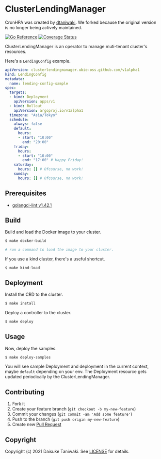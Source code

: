 # ClusterLendingManager

CronHPA was created by [dtaniwaki](https://github.com/dtaniwaki/cluster-lending-manager). We forked because the original version is no longer being actively maintained.

[![Go Reference][godoc-image]][godoc-link]
[![Coverage Status][cov-image]][cov-link]

ClusterLendingManager is an operator to manage muti-tenant cluster's resources.

Here's a `LendingConfig` example.

```yaml
apiVersion: clusterlendingmanager.ubie-oss.github.com/v1alpha1
kind: LendingConfig
metadata:
  name: lending-config-sample
spec:
  targets:
  - kind: Deployment
    apiVersion: apps/v1
  - kind: Rollout
    apiVersion: argoproj.io/v1alpha1
  timezone: "Asia/Tokyo"
  schedule:
    always: false
    default:
      hours:
      - start: "10:00"
        end: "20:00"
    friday:
      hours:
      - start: "10:00"
        end: "17:00" # Happy Friday!
    saturday:
      hours: [] # Ofcourse, no work!
    sunday:
      hours: [] # Ofcourse, no work!
```

## Prerequisites

- [golangci-lint v1.42.1](https://github.com/golangci/golangci-lint)

## Build

Build and load the Docker image to your cluster.

```bash
$ make docker-build

# run a command to load the image to your cluster.
```

If you use a kind cluster, there's a useful shortcut.

```
$ make kind-load
```

## Deployment

Install the CRD to the cluster.

```bash
$ make install
```

Deploy a controller to the cluster.

```bash
$ make deploy
```

## Usage

Now, deploy the samples.

```bash
$ make deploy-samples
```

You will see sample Deployment and deployment in the current context, maybe `default` depending on your env. The Deployment resource gets updated periodically by the ClusterLendingManager.

## Contributing

1. Fork it
2. Create your feature branch (`git checkout -b my-new-feature`)
3. Commit your changes (`git commit -am 'Add some feature'`)
4. Push to the branch (`git push origin my-new-feature`)
5. Create new [Pull Request](../../pull/new/master)

## Copyright

Copyright (c) 2021 Daisuke Taniwaki. See [LICENSE](LICENSE) for details.


[godoc-image]: https://pkg.go.dev/badge/github.com/ubie-oss/cluster-lending-manager.svg
[godoc-link]: https://pkg.go.dev/github.com/ubie-oss/cluster-lending-manager
[cov-image]:   https://coveralls.io/repos/github/ubie-oss/cluster-lending-manager/badge.svg?branch=main
[cov-link]:    https://coveralls.io/github/ubie-oss/cluster-lending-manager?branch=main

